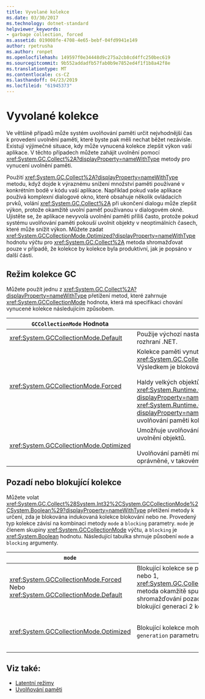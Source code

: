 ```yaml
---
title: Vyvolané kolekce
ms.date: 03/30/2017
ms.technology: dotnet-standard
helpviewer_keywords:
- garbage collection, forced
ms.assetid: 019008fe-4708-4e65-bebf-04fd9941e149
author: rpetrusha
ms.author: ronpet
ms.openlocfilehash: 149597f0e34448d9c275a2cb8cd4ffc250bec619
ms.sourcegitcommit: 9b552addadfb57fab0b9e7852ed4f1f1b8a42f8e
ms.translationtype: MT
ms.contentlocale: cs-CZ
ms.lasthandoff: 04/23/2019
ms.locfileid: "61945373"
---
```

# <a name="induced-collections"></a>Vyvolané kolekce
Ve většině případů může systém uvolňování paměti určit nejvhodnější čas k provedení uvolnění paměti, které byste pak měli nechat běžet nezávisle. Existují výjimečné situace, kdy může vynucená kolekce zlepšit výkon vaší aplikace. V těchto případech můžete zahájit uvolnění pomocí <xref:System.GC.Collect%2A?displayProperty=nameWithType> metody pro vynucení uvolnění paměti.  
  
 Použití <xref:System.GC.Collect%2A?displayProperty=nameWithType> metodu, když dojde k výraznému snížení množství paměti používané v konkrétním bodě v kódu vaší aplikace. Například pokud vaše aplikace používá komplexní dialogové okno, které obsahuje několik ovládacích prvků, volání <xref:System.GC.Collect%2A> při ukončení dialogu může zlepšit výkon, protože okamžitě uvolní paměť používanou v dialogovém okně. Ujistěte se, že aplikace nevyvolá uvolnění paměti příliš často, protože pokud systému uvolňování paměti pokouší uvolnit objekty v neoptimálních časech, které může snížit výkon. Můžete zadat <xref:System.GCCollectionMode.Optimized?displayProperty=nameWithType> hodnotu výčtu pro <xref:System.GC.Collect%2A> metoda shromažďovat pouze v případě, že kolekce by kolekce byla produktivní, jak je popsáno v další části.  
  
## <a name="gc-collection-mode"></a>Režim kolekce GC  
 Můžete použít jednu z <xref:System.GC.Collect%2A?displayProperty=nameWithType> přetížení metod, které zahrnuje <xref:System.GCCollectionMode> hodnota, která má specifikaci chování vynucené kolekce následujícím způsobem.  
  
|`GCCollectionMode` Hodnota|Popis|  
|------------------------------|-----------------|  
|<xref:System.GCCollectionMode.Default>|Použije výchozí nastavení kolekce uvolnění paměti pro spuštěnou verzi rozhraní .NET.|  
|<xref:System.GCCollectionMode.Forced>|Kolekce paměti vynutí okamžité. To je ekvivalentní volání <xref:System.GC.Collect?displayProperty=nameWithType> přetížení. Výsledkem je blokování celé kolekce všech generací.<br /><br /> Haldy velkých objektů můžete také zkomprimovat nastavením <xref:System.Runtime.GCSettings.LargeObjectHeapCompactionMode%2A?displayProperty=nameWithType> vlastnost <xref:System.Runtime.GCLargeObjectHeapCompactionMode.CompactOnce?displayProperty=nameWithType> před vynuceným okamžité úplné blokující uvolňování paměti kolekci.|  
|<xref:System.GCCollectionMode.Optimized>|Umožňuje uvolňování paměti určit, zda je aktuální čas optimální pro uvolnění objektů.<br /><br /> Uvolňování paměti může určit, že kolekce by nebyla dostatečně produktivní oprávněné, v takovém případě ji vrátí bez uvolní objektů.|  
  
## <a name="background-or-blocking-collections"></a>Pozadí nebo blokující kolekce  
 Můžete volat <xref:System.GC.Collect%28System.Int32%2CSystem.GCCollectionMode%2CSystem.Boolean%29?displayProperty=nameWithType> přetížení metody k určení, zda je blokována indukovaná kolekce blokování nebo ne. Provedený typ kolekce závisí na kombinaci metody `mode` a `blocking` parametry. `mode` je členem skupiny <xref:System.GCCollectionMode> výčtu, a `blocking` je <xref:System.Boolean> hodnotu. Následující tabulka shrnuje působení `mode` a `blocking` argumenty.  
  
|`mode`|`blocking` = `true`|`blocking` = `false`|  
|------------|--------------------------|---------------------------|  
|<xref:System.GCCollectionMode.Forced> Nebo <xref:System.GCCollectionMode.Default>|Blokující kolekce se provádí co nejdříve. Pokud probíhá shromažďování pozadí a generování je 0 nebo 1, <xref:System.GC.Collect%28System.Int32%2CSystem.GCCollectionMode%2CSystem.Boolean%29> metoda okamžitě spustí z blokující kolekce a vrátí po dokončení kolekce. Pokud probíhá shromažďování pozadí a `generation` parametr bude 2, metoda čeká na pozadí je dokončená, spustí blokující generaci 2 kolekce a vrátí.|Kolekce se provádí co nejdříve. <xref:System.GC.Collect%28System.Int32%2CSystem.GCCollectionMode%2CSystem.Boolean%29> Metoda požaduje kolekci v pozadí, ale to není zaručeno, v závislosti na okolnostech mohou stále prováděny blokující kolekce. Pokud kolekce pozadí již probíhá, metoda vrátí hodnotu okamžitě.|  
|<xref:System.GCCollectionMode.Optimized>|Blokující kolekce mohou být provedeny v závislosti na stavu systému uvolňování paměti a `generation` parametru. Uvolňování paměti se snaží poskytovat optimální výkon.|Kolekce mohou být provedeny v závislosti na stavu systému uvolňování paměti. <xref:System.GC.Collect%28System.Int32%2CSystem.GCCollectionMode%2CSystem.Boolean%29> Metoda požaduje kolekci v pozadí, ale to není zaručeno, v závislosti na okolnostech mohou stále prováděny blokující kolekce. Uvolňování paměti se snaží poskytovat optimální výkon. Pokud kolekce pozadí již probíhá, metoda vrátí hodnotu okamžitě.|  
  
## <a name="see-also"></a>Viz také:

- [Latentní režimy](../../../docs/standard/garbage-collection/latency.md)
- [Uvolňování paměti](../../../docs/standard/garbage-collection/index.md)
